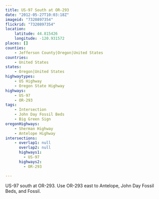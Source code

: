 ```yaml
---
title: US-97 South at OR-293
date: "2012-05-27T10:03:18Z"
imageid: "7320897354"
flickrid: "7320897354"
location:
    latitude: 44.815426
    longitude: -120.931572
places: []
counties:
    - Jefferson County|Oregon|United States
countries:
    - United States
states:
    - Oregon|United States
highwaytypes:
    - US Highway
    - Oregon State Highway
highways:
    - US-97
    - OR-293
tags:
    - Intersection
    - John Day Fossil Beds
    - Big Green Sign
oregonHighways:
    - Sherman Highway
    - Antelope Highway
intersections:
    - overlap1: null
      overlap2: null
      highways1:
        - US-97
      highways2:
        - OR-293

---
```

US-97 south at OR-293.  Use OR-293 east to Antelope, John Day Fossil Beds, and Fossil.